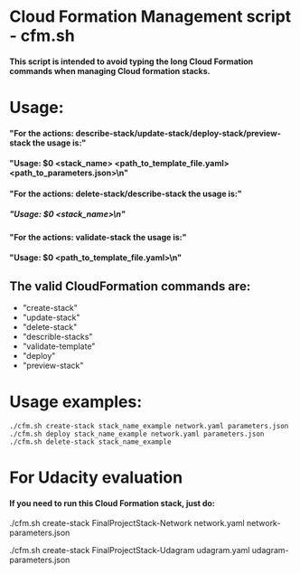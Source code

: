 # Cloud Formation Management script - cfm.sh

#### This script is intended to avoid typing the long Cloud Formation commands when managing Cloud formation stacks.

# Usage:
#### "For the actions: describe-stack/update-stack/deploy-stack/preview-stack the usage is:"
#### "Usage: $0 <action> <stack_name> <path_to_template_file.yaml> <path_to_parameters.json>\n"

#### "For the actions: delete-stack/describe-stack the usage is:"
##### "Usage: $0 <action> <stack_name>\n"

#### "For the actions: validate-stack the usage is:"
#### "Usage: $0 <action> <path_to_template_file.yaml>\n"

## The valid CloudFormation commands are:
* "create-stack"
* "update-stack"
* "delete-stack"
* "describle-stacks"
* "validate-template"
* "deploy"
* "preview-stack"

# Usage examples:
``` 
./cfm.sh create-stack stack_name_example network.yaml parameters.json
./cfm.sh deploy stack_name_example network.yaml parameters.json
./cfm.sh delete-stack stack_name_example
```

# For Udacity evaluation

#### If you need to run this Cloud Formation stack, just do:

./cfm.sh create-stack FinalProjectStack-Network network.yaml network-parameters.json

./cfm.sh create-stack FinalProjectStack-Udagram udagram.yaml udagram-parameters.json
